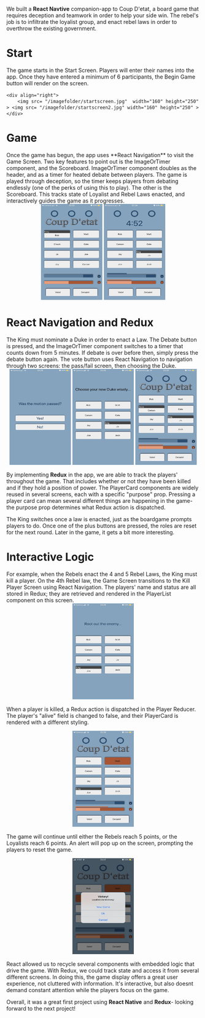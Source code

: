 We built a **React Navtive** companion-app to Coup D'etat, a board game that requires deception and teamwork in order to help your side win. The rebel's job is to infiltrate the loyalist group, and enact rebel laws in order to overthrow the existing government.

<h1>Start</h1>
<div>
    The game starts in the Start Screen. Players will enter their names into the app. Once they have entered a minimum of 6     participants, the Begin Game button will render on the screen.

    <div align="right">
        <img src= "/imagefolder/startscreen.jpg"  width="160" height="250" > <img src= "/imagefolder/startscreen2.jpg" width="160" height="250" > 
    </div>
</div>

<h1>Game</h1>
Once the game has begun, the app uses **React Navigation** to visit the Game Screen. Two key features to point out is the ImageOrTimer component, and the Scoreboard. ImageOrTimer component doubles as the header, and as a timer for heated debate between players. The game is played through deception, so the timer keeps players from debating endlessly (one of the perks of using this to play). The other is the Scoreboard. This tracks state of Loyalist and Rebel Laws enacted, and interactively guides the game as it progresses.

<div align="center">
    <img src= "/imagefolder/gamescreen1.jpg" width="160" height="250" > <img src= "/imagefolder/gamescreentimer.jpg" width="160" height="250" >
</div>

<h1>React Navigation and Redux</h1>
The King must nominate a Duke in order to enact a Law. The Debate button is pressed, and the ImageOrTimer component switches to a timer that counts down from 5 minutes. If debate is over before then, simply press the debate button again. The vote button uses React Navigation to navigation through two screens: the pass/fail screen, then choosing the Duke.

<div align="center">
    <img src= "/imagefolder/motionpassed.jpg" width="160" height="250" > <img src= "/imagefolder/chooseduke.jpg" width="160" height="250" > <img src= "/imagefolder/gamescreenduke.jpg" width="160" height="250" >
</div>

By implementing **Redux** in the app, we are able to track the players' throughout the game. That includes whether or not they have been killed and if they hold a position of power. The PlayerCard components are widely reused in several screens, each with a specific "purpose" prop. Pressing a player card can mean several different things are happening in the game- the purpose prop determines what Redux action is dispatched.

The King switches once a law is enacted, just as the boardgame prompts players to do. Once one of the plus buttons are pressed, the roles are reset for the next round. Later in the game, it gets a bit more interesting.

<h1>Interactive Logic</h1>
For example, when the Rebels enact the 4 and 5 Rebel Laws, the King must kill a player. On the 4th Rebel law, the Game Screen transitions to the Kill Player Screen using React Navigation. The players' name and status are all stored in Redux; they are retrieved and rendered in the PlayerList component on this screen.

<div align="center">
    <img src= "/imagefolder/killscreen.jpg" width="160" height="250" >
</div>

When a player is killed, a Redux action is dispatched in the Player Reducer. The player's "alive" field is changed to false, and their PlayerCard is rendered with a different styling.

<div align="center">
   <img src= "/imagefolder/deadplayer.jpg" width="160" height="250" >
</div>

The game will continue until either the Rebels reach 5 points, or the Loyalists reach 6 points. An alert will pop up on the screen, prompting the players to reset the game.

<div align="center">
   <img src= "/imagefolder/gameover.jpg" width="160" height="250" >
</div>

React allowed us to recycle several components with embedded logic that drive the game. With Redux, we could track state and access it from several different screens. In doing this, the game display offers a great user experience, not cluttered with information. It's interactive, but also doesnt demand constant attention while the players focus on the game.

Overall, it was a great first project using **React Native** and **Redux**- looking forward to the next project!
